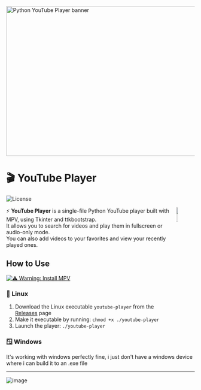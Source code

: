 <img width="1920" height="400" alt="Python YouTube Player banner" src="https://github.com/user-attachments/assets/220a6f12-f6b2-4e36-b9ed-bfe80a05b446" />


# 🎬️ YouTube Player
![License](https://img.shields.io/badge/license-GNU%20General%20Public%20License%20v3-blue.svg) 

<img src='https://github.com/user-attachments/assets/0888ca60-bb62-4bfe-800d-f30e6cc25b7f' align='right' width='10%'>

⚡ **YouTube Player** is a single-file Python YouTube player built with MPV, using Tkinter and ttkbootstrap.  
It allows you to search for videos and play them in fullscreen or audio-only mode.  
You can also add videos to your favorites and view your recently played ones.

## How to Use
[![⚠️ Warning: Install MPV](https://img.shields.io/badge/%E2%9A%A0%EF%B8%8F-Warning%3A%20Install%20MPV-yellow?style=for-the-badge)](https://mpv.io/installation/)


### 🐧 Linux
1. Download the Linux executable `youtube-player` from the [Releases](https://github.com/jonasvanleeuwen19/youtube-player/releases) page  
2. Make it executable by running:  ```chmod +x ./youtube-player```
3. Launch the player: ```./youtube-player```

### 🪟 Windows
It's working with windows perfectly fine, i just don't have a windows device where i can build it to an .exe file

<hr>

![image](https://github.com/user-attachments/assets/80eb240d-681c-4ce5-8cbd-becf4f45c027)
